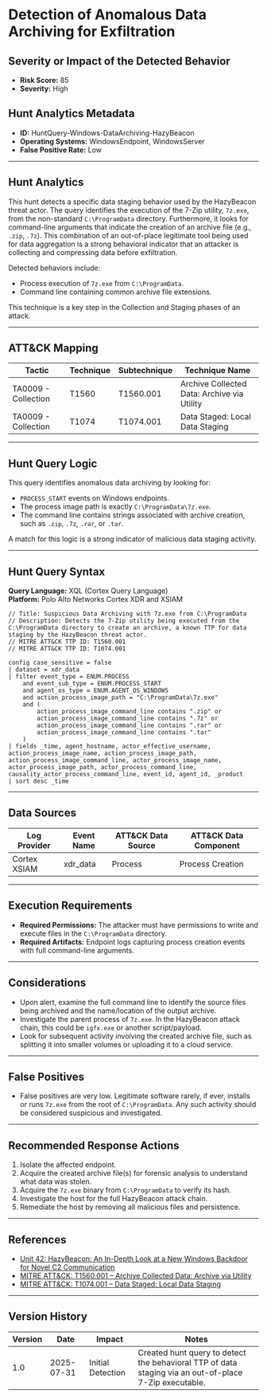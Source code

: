 
# Detection of Anomalous Data Archiving for Exfiltration

## Severity or Impact of the Detected Behavior
- **Risk Score:** 85
- **Severity:** High

## Hunt Analytics Metadata

- **ID:** HuntQuery-Windows-DataArchiving-HazyBeacon
- **Operating Systems:** WindowsEndpoint, WindowsServer
- **False Positive Rate:** Low

---

## Hunt Analytics

This hunt detects a specific data staging behavior used by the HazyBeacon threat actor. The query identifies the execution of the 7-Zip utility, `7z.exe`, from the non-standard `C:\ProgramData` directory. Furthermore, it looks for command-line arguments that indicate the creation of an archive file (e.g., `.zip`, `.7z`). This combination of an out-of-place legitimate tool being used for data aggregation is a strong behavioral indicator that an attacker is collecting and compressing data before exfiltration.

Detected behaviors include:
- Process execution of `7z.exe` from `C:\ProgramData`.
- Command line containing common archive file extensions.

This technique is a key step in the Collection and Staging phases of an attack.

---

## ATT&CK Mapping

| Tactic                        | Technique   | Subtechnique | Technique Name                                 |
|-------------------------------|-------------|--------------|------------------------------------------------|
| TA0009 - Collection           | T1560       | T1560.001    | Archive Collected Data: Archive via Utility    |
| TA0009 - Collection           | T1074       | T1074.001    | Data Staged: Local Data Staging                |

---

## Hunt Query Logic

This query identifies anomalous data archiving by looking for:

- `PROCESS_START` events on Windows endpoints.
- The process image path is exactly `C:\ProgramData\7z.exe`.
- The command line contains strings associated with archive creation, such as `.zip`, `.7z`, `.rar`, or `.tar`.

A match for this logic is a strong indicator of malicious data staging activity.

---

## Hunt Query Syntax

**Query Language:** XQL (Cortex Query Language)  
**Platform:** Polo Alto Networks Cortex XDR and XSIAM

```xql
// Title: Suspicious Data Archiving with 7z.exe from C:\ProgramData
// Description: Detects the 7-Zip utility being executed from the C:\ProgramData directory to create an archive, a known TTP for data staging by the HazyBeacon threat actor.
// MITRE ATT&CK TTP ID: T1560.001
// MITRE ATT&CK TTP ID: T1074.001

config case_sensitive = false 
| dataset = xdr_data 
| filter event_type = ENUM.PROCESS 
    and event_sub_type = ENUM.PROCESS_START 
    and agent_os_type = ENUM.AGENT_OS_WINDOWS
    and action_process_image_path = "C:\ProgramData\7z.exe"
    and (
        action_process_image_command_line contains ".zip" or
        action_process_image_command_line contains ".7z" or
        action_process_image_command_line contains ".rar" or
        action_process_image_command_line contains ".tar"
    )
| fields _time, agent_hostname, actor_effective_username, action_process_image_name, action_process_image_path, action_process_image_command_line, actor_process_image_name, actor_process_image_path, actor_process_command_line, causality_actor_process_command_line, event_id, agent_id, _product
| sort desc _time 
```

---

## Data Sources

| Log Provider | Event Name       | ATT&CK Data Source  | ATT&CK Data Component  |
|--------------|------------------|---------------------|------------------------|
| Cortex XSIAM | xdr_data         | Process             | Process Creation       |

---

## Execution Requirements

- **Required Permissions:** The attacker must have permissions to write and execute files in the `C:\ProgramData` directory.
- **Required Artifacts:** Endpoint logs capturing process creation events with full command-line arguments.

---

## Considerations

- Upon alert, examine the full command line to identify the source files being archived and the name/location of the output archive.
- Investigate the parent process of `7z.exe`. In the HazyBeacon attack chain, this could be `igfx.exe` or another script/payload.
- Look for subsequent activity involving the created archive file, such as splitting it into smaller volumes or uploading it to a cloud service.

---

## False Positives

- False positives are very low. Legitimate software rarely, if ever, installs or runs `7z.exe` from the root of `C:\ProgramData`. Any such activity should be considered suspicious and investigated.

---

## Recommended Response Actions

1.  Isolate the affected endpoint.
2.  Acquire the created archive file(s) for forensic analysis to understand what data was stolen.
3.  Acquire the `7z.exe` binary from `C:\ProgramData` to verify its hash.
4.  Investigate the host for the full HazyBeacon attack chain.
5.  Remediate the host by removing all malicious files and persistence.

---

## References

- [Unit 42: HazyBeacon: An In-Depth Look at a New Windows Backdoor for Novel C2 Communication](https://unit42.paloaltonetworks.com/windows-backdoor-for-novel-c2-communication/)
- [MITRE ATT&CK: T1560.001 – Archive Collected Data: Archive via Utility](https://attack.mitre.org/techniques/T1560/001/)
- [MITRE ATT&CK: T1074.001 – Data Staged: Local Data Staging](https://attack.mitre.org/techniques/T1074/001/)

---

## Version History

| Version | Date       | Impact            | Notes                                                                                      |
|---------|------------|-------------------|--------------------------------------------------------------------------------------------|
| 1.0     | 2025-07-31 | Initial Detection | Created hunt query to detect the behavioral TTP of data staging via an out-of-place 7-Zip executable. |
